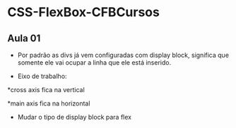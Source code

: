 # CSS-FlexBox-CFBCursos

## Aula 01

- Por padrão as divs já vem configuradas com display block, significa que somente ele vai ocupar a linha que ele está inserido.

- Eixo de trabalho:

*cross axis fica na vertical

*main axis fica na horizontal

- Mudar o tipo de display block para flex
